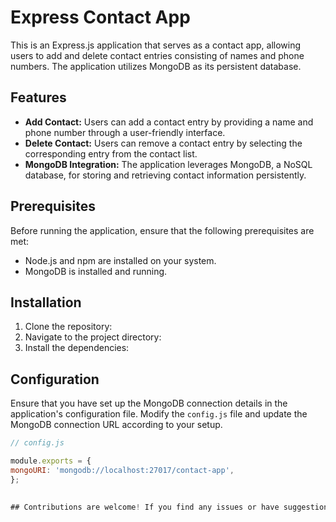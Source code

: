 # Express Contact App

This is an Express.js application that serves as a contact app, allowing users to add and delete contact entries consisting of names and phone numbers. The application utilizes MongoDB as its persistent database.

## Features

- **Add Contact:** Users can add a contact entry by providing a name and phone number through a user-friendly interface.
- **Delete Contact:** Users can remove a contact entry by selecting the corresponding entry from the contact list.
- **MongoDB Integration:** The application leverages MongoDB, a NoSQL database, for storing and retrieving contact information persistently.

## Prerequisites

Before running the application, ensure that the following prerequisites are met:

- Node.js and npm are installed on your system.
- MongoDB is installed and running.

## Installation

1. Clone the repository:
2. Navigate to the project directory:
3. Install the dependencies:

## Configuration

Ensure that you have set up the MongoDB connection details in the application's configuration file. Modify the `config.js` file and update the MongoDB connection URL according to your setup.

```javascript
// config.js

module.exports = {
mongoURI: 'mongodb://localhost:27017/contact-app',
};
 

## Contributions are welcome! If you find any issues or have suggestions for improvements, please feel free to submit a pull request.



